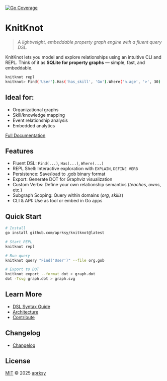 [![Go Coverage](https://img.shields.io/badge/coverage-86%25-brightgreen)](coverage.html)

# KnitKnot

> *A lightweight, embeddable property graph engine with a fluent query DSL.*

KnitKnot lets you model and explore relationships using an intuitive CLI and REPL. Think of it as **SQLite for property graphs** — simple, fast, and embeddable.

```bash
knitknot repl
knitknot> Find('User').Has('has_skill', 'Go').Where('n.age', '>', 30)
```

## Ideal for: 

- Organizational graphs
- Skill/knowledge mapping
- Event relationship analysis
- Embedded analytics
     
[Full Documentation](https://knitknot.aprksy.dev/docs)
## Features 

- Fluent DSL: `Find(...)`, `Has(...)`, `Where(...)`
- REPL Shell: Interactive exploration with `EXPLAIN`, `DEFINE VERB`
- Persistence: Save/load to .gob binary format
- Export: Generate DOT for Graphviz visualization
- Custom Verbs: Define your own relationship semantics (*teaches*, *owns*, etc.)
- Subgraph Scoping: Query within domains (*org*, *skills*)
- CLI & API: Use as tool or embed in Go apps
     

## Quick Start 
```bash
# Install
go install github.com/aprksy/knitknot@latest

# Start REPL
knitknot repl

# Run query
knitknot query "Find('User')" --file org.gob

# Export to DOT
knitknot export --format dot > graph.dot
dot -Tsvg graph.dot > graph.svg
```
 
## Learn More 
- [DSL Syntax Guide](docs/dsl.md)
- [Architecture](docs/architecture.md)
- [Contribute](docs/CONTRIBUTING.md.md)

## Changelog
- [Changelog](docs/CHANGELOG.md)
     

## License 

[MIT](docs/LICENSE.md)  © 2025 [aprksy](https://github.com/aprksy)